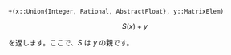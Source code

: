 ```
+(x::Union{Integer, Rational, AbstractFloat}, y::MatrixElem)
```

$$
S(x) + y
$$

を返します。ここで、$S$ は $y$ の親です。
